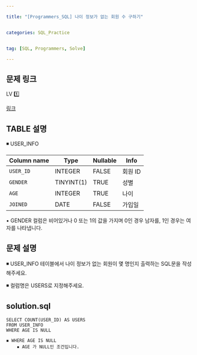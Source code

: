 ```yaml
---

title: "[Programmers_SQL] 나이 정보가 없는 회원 수 구하기"


categories: SQL_Practice


tag: [SQL, Programmers, Solve]

---
```


## 문제 링크

LV 1️⃣ 

[링크](https://school.programmers.co.kr/learn/courses/30/lessons/131528)

## TABLE 설명

◾ USER_INFO

|Column name|Type|Nullable|Info|
|-|-|-|-|
|`USER_ID`|INTEGER|FALSE|회원 ID|
|`GENDER`|TINYINT(1)|TRUE|성별|
|`AGE`|INTEGER|TRUE|나이|
|`JOINED`|DATE|FALSE|가입일|

▪ GENDER 컬럼은 비어있거나 0 또는 1의 값을 가지며 0인 경우 남자를, 1인 경우는 여자를 나타냅니다. 


## 문제 설명

◾ USER_INFO 테이블에서 나이 정보가 없는 회원이 몇 명인지 출력하는 SQL문을 작성해주세요. 

◾ 컬럼명은 USERS로 지정해주세요. 

## solution.sql
    SELECT COUNT(USER_ID) AS USERS
    FROM USER_INFO
    WHERE AGE IS NULL

```
◾ WHERE AGE IS NULL
    ▪ AGE 가 NULL인 조건입니다. 
``` 